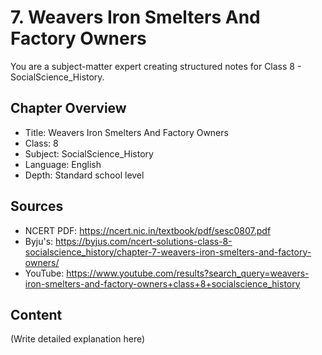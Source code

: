 # 7. Weavers Iron Smelters And Factory Owners

You are a subject-matter expert creating structured notes for Class 8 - SocialScience_History.

## Chapter Overview
- Title: Weavers Iron Smelters And Factory Owners
- Class: 8
- Subject: SocialScience_History
- Language: English
- Depth: Standard school level

## Sources
- NCERT PDF: https://ncert.nic.in/textbook/pdf/sesc0807.pdf
- Byju's: https://byjus.com/ncert-solutions-class-8-socialscience_history/chapter-7-weavers-iron-smelters-and-factory-owners/
- YouTube: https://www.youtube.com/results?search_query=weavers-iron-smelters-and-factory-owners+class+8+socialscience_history

## Content
(Write detailed explanation here)
